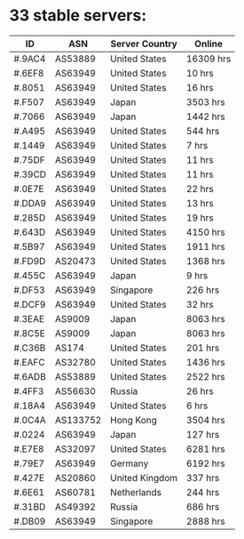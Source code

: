 # 33 stable servers:

| ID | ASN | Server Country | Online |
| ------ | ------ | ------ | ------ |
| #.9AC4 | AS53889 | United States | 16309 hrs |
| #.6EF8 | AS63949 | United States | 10 hrs |
| #.8051 | AS63949 | United States | 16 hrs |
| #.F507 | AS63949 | Japan | 3503 hrs |
| #.7066 | AS63949 | Japan | 1442 hrs |
| #.A495 | AS63949 | United States | 544 hrs |
| #.1449 | AS63949 | United States | 7 hrs |
| #.75DF | AS63949 | United States | 11 hrs |
| #.39CD | AS63949 | United States | 11 hrs |
| #.0E7E | AS63949 | United States | 22 hrs |
| #.DDA9 | AS63949 | United States | 13 hrs |
| #.285D | AS63949 | United States | 19 hrs |
| #.643D | AS63949 | United States | 4150 hrs |
| #.5B97 | AS63949 | United States | 1911 hrs |
| #.FD9D | AS20473 | United States | 1368 hrs |
| #.455C | AS63949 | Japan | 9 hrs |
| #.DF53 | AS63949 | Singapore | 226 hrs |
| #.DCF9 | AS63949 | United States | 32 hrs |
| #.3EAE | AS9009 | Japan | 8063 hrs |
| #.8C5E | AS9009 | Japan | 8063 hrs |
| #.C36B | AS174 | United States | 201 hrs |
| #.EAFC | AS32780 | United States | 1436 hrs |
| #.6ADB | AS53889 | United States | 2522 hrs |
| #.4FF3 | AS56630 | Russia | 26 hrs |
| #.18A4 | AS63949 | United States | 6 hrs |
| #.0C4A | AS133752 | Hong Kong | 3504 hrs |
| #.0224 | AS63949 | Japan | 127 hrs |
| #.E7E8 | AS32097 | United States | 6281 hrs |
| #.79E7 | AS63949 | Germany | 6192 hrs |
| #.427E | AS20860 | United Kingdom | 337 hrs |
| #.6E61 | AS60781 | Netherlands | 244 hrs |
| #.31BD | AS49392 | Russia | 686 hrs |
| #.DB09 | AS63949 | Singapore | 2888 hrs |

